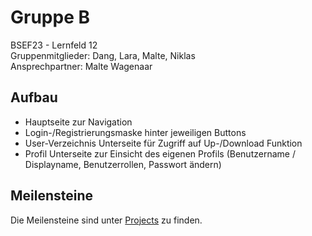 # Gruppe B

BSEF23 - Lernfeld 12  
Gruppenmitglieder: Dang, Lara, Malte, Niklas  
Ansprechpartner: Malte Wagenaar

## Aufbau

- Hauptseite zur Navigation
- Login-/Registrierungsmaske hinter jeweiligen Buttons
- User-Verzeichnis Unterseite für Zugriff auf Up-/Download Funktion
- Profil Unterseite zur Einsicht des eigenen Profils (Benutzername / Displayname, Benutzerrollen, Passwort ändern)


## Meilensteine

Die Meilensteine sind unter [Projects](https://github.com/orgs/BBS2EMDBSEF/projects/13/views/1) zu finden.
